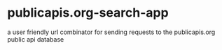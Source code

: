 # publicapis.org-search-app
a user friendly url combinator for sending requests to the publicapis.org public api database
